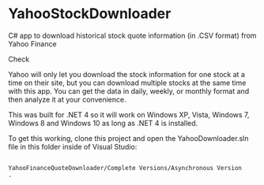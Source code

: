 YahooStockDownloader
===========================



C# app to download historical stock quote information (in .CSV format) from Yahoo Finance

Check
 

Yahoo will only let you download the stock information for one stock at a time on their site, but you can download multiple stocks at the same time with this app.
  You can get the data in daily, weekly, or monthly format and then analyze it at your convenience.

This was built for .NET 4 so it will work on Windows XP, Vista, Windows 7, Windows 8 and Windows 10 
as long as .NET 4 is installed.

To get this working, clone this project and open the YahooDownloader.sln file in this folder inside of Visual Studio:
```

YahooFinanceQuoteDownloader/Complete Versions/Asynchronous Version
.
